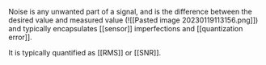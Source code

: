 Noise is any unwanted part of a signal, and is the difference between the desired value and measured value (![[Pasted image 20230119113156.png]]) and typically encapsulates [[sensor]] imperfections and [[quantization error]].

It is typically quantified as [[RMS]] or [[SNR]].